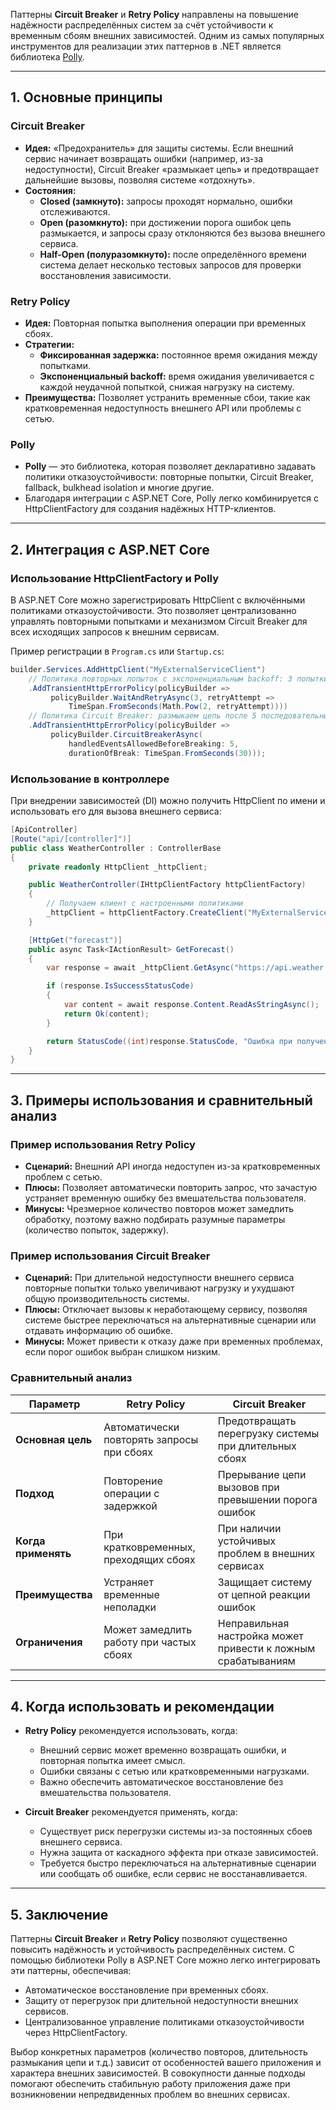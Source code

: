 Паттерны **Circuit Breaker** и **Retry Policy** направлены на повышение надёжности распределённых систем за счёт устойчивости к временным сбоям внешних зависимостей. Одним из самых популярных инструментов для реализации этих паттернов в .NET является библиотека [Polly](https://github.com/App-vNext/Polly).

---

## 1. Основные принципы

### Circuit Breaker

- **Идея:** «Предохранитель» для защиты системы. Если внешний сервис начинает возвращать ошибки (например, из-за недоступности), Circuit Breaker «размыкает цепь» и предотвращает дальнейшие вызовы, позволяя системе «отдохнуть».
- **Состояния:**
    - **Closed (замкнуто):** запросы проходят нормально, ошибки отслеживаются.
    - **Open (разомкнуто):** при достижении порога ошибок цепь размыкается, и запросы сразу отклоняются без вызова внешнего сервиса.
    - **Half-Open (полуразомкнуто):** после определённого времени система делает несколько тестовых запросов для проверки восстановления зависимости.

### Retry Policy

- **Идея:** Повторная попытка выполнения операции при временных сбоях.
- **Стратегии:**
    - **Фиксированная задержка:** постоянное время ожидания между попытками.
    - **Экспоненциальный backoff:** время ожидания увеличивается с каждой неудачной попыткой, снижая нагрузку на систему.
- **Преимущества:** Позволяет устранить временные сбои, такие как кратковременная недоступность внешнего API или проблемы с сетью.

### Polly

- **Polly** — это библиотека, которая позволяет декларативно задавать политики отказоустойчивости: повторные попытки, Circuit Breaker, fallback, bulkhead isolation и многие другие.
- Благодаря интеграции с ASP.NET Core, Polly легко комбинируется с HttpClientFactory для создания надёжных HTTP-клиентов.

---

## 2. Интеграция с ASP.NET Core

### Использование HttpClientFactory и Polly

В ASP.NET Core можно зарегистрировать HttpClient с включёнными политиками отказоустойчивости. Это позволяет централизованно управлять повторными попытками и механизмом Circuit Breaker для всех исходящих запросов к внешним сервисам.

Пример регистрации в `Program.cs` или `Startup.cs`:

```C#
builder.Services.AddHttpClient("MyExternalServiceClient")
    // Политика повторных попыток с экспоненциальным backoff: 3 попытки с ожиданием 2^retryAttempt секунд
    .AddTransientHttpErrorPolicy(policyBuilder =>
         policyBuilder.WaitAndRetryAsync(3, retryAttempt => 
             TimeSpan.FromSeconds(Math.Pow(2, retryAttempt))))
    // Политика Circuit Breaker: размыкаем цепь после 5 последовательных ошибок на 30 секунд
    .AddTransientHttpErrorPolicy(policyBuilder =>
         policyBuilder.CircuitBreakerAsync(
             handledEventsAllowedBeforeBreaking: 5,
             durationOfBreak: TimeSpan.FromSeconds(30)));

```

### Использование в контроллере

При внедрении зависимостей (DI) можно получить HttpClient по имени и использовать его для вызова внешнего сервиса:

```C#
[ApiController]
[Route("api/[controller]")]
public class WeatherController : ControllerBase
{
    private readonly HttpClient _httpClient;

    public WeatherController(IHttpClientFactory httpClientFactory)
    {
        // Получаем клиент с настроенными политиками
        _httpClient = httpClientFactory.CreateClient("MyExternalServiceClient");
    }

    [HttpGet("forecast")]
    public async Task<IActionResult> GetForecast()
    {
        var response = await _httpClient.GetAsync("https://api.weather.com/forecast");

        if (response.IsSuccessStatusCode)
        {
            var content = await response.Content.ReadAsStringAsync();
            return Ok(content);
        }

        return StatusCode((int)response.StatusCode, "Ошибка при получении данных прогноза");
    }
}

```

---

## 3. Примеры использования и сравнительный анализ

### Пример использования Retry Policy

- **Сценарий:** Внешний API иногда недоступен из-за кратковременных проблем с сетью.
- **Плюсы:** Позволяет автоматически повторить запрос, что зачастую устраняет временную ошибку без вмешательства пользователя.
- **Минусы:** Чрезмерное количество повторов может замедлить обработку, поэтому важно подбирать разумные параметры (количество попыток, задержку).

### Пример использования Circuit Breaker

- **Сценарий:** При длительной недоступности внешнего сервиса повторные попытки только увеличивают нагрузку и ухудшают общую производительность системы.
- **Плюсы:** Отключает вызовы к неработающему сервису, позволяя системе быстрее переключаться на альтернативные сценарии или отдавать информацию об ошибке.
- **Минусы:** Может привести к отказу даже при временных проблемах, если порог ошибок выбран слишком низким.

### Сравнительный анализ

|**Параметр**|**Retry Policy**|**Circuit Breaker**|
|---|---|---|
|**Основная цель**|Автоматически повторять запросы при сбоях|Предотвращать перегрузку системы при длительных сбоях|
|**Подход**|Повторение операции с задержкой|Прерывание цепи вызовов при превышении порога ошибок|
|**Когда применять**|При кратковременных, преходящих сбоях|При наличии устойчивых проблем в внешних сервисах|
|**Преимущества**|Устраняет временные неполадки|Защищает систему от цепной реакции ошибок|
|**Ограничения**|Может замедлить работу при частых сбоях|Неправильная настройка может привести к ложным срабатываниям|

---

## 4. Когда использовать и рекомендации

- **Retry Policy** рекомендуется использовать, когда:
    
    - Внешний сервис может временно возвращать ошибки, и повторная попытка имеет смысл.
    - Ошибки связаны с сетью или кратковременными нагрузками.
    - Важно обеспечить автоматическое восстановление без вмешательства пользователя.
- **Circuit Breaker** рекомендуется применять, когда:
    
    - Существует риск перегрузки системы из-за постоянных сбоев внешнего сервиса.
    - Нужна защита от каскадного эффекта при отказе зависимостей.
    - Требуется быстро переключаться на альтернативные сценарии или сообщать об ошибке, если сервис не восстанавливается.

---

## 5. Заключение

Паттерны **Circuit Breaker** и **Retry Policy** позволяют существенно повысить надёжность и устойчивость распределённых систем. С помощью библиотеки Polly в ASP.NET Core можно легко интегрировать эти паттерны, обеспечивая:

- Автоматическое восстановление при временных сбоях.
- Защиту от перегрузок при длительной недоступности внешних сервисов.
- Централизованное управление политиками отказоустойчивости через HttpClientFactory.

Выбор конкретных параметров (количество повторов, длительность размыкания цепи и т.д.) зависит от особенностей вашего приложения и характера внешних зависимостей. В совокупности данные подходы помогают обеспечить стабильную работу приложения даже при возникновении непредвиденных проблем во внешних сервисах.
